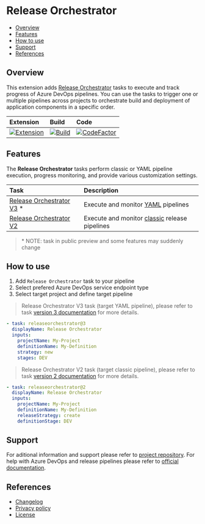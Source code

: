 # Release Orchestrator

- [Overview](#overview)
- [Features](#features)
- [How to use](#how-to-use)
- [Support](#support)
- [References](#references)

## Overview

This extension adds [Release Orchestrator](https://marketplace.visualstudio.com/items?itemName=dmitryserbin.release-orchestrator) tasks to execute and track progress of Azure DevOps pipelines. You can use the tasks to trigger one or multiple pipelines across projects to orchestrate build and deployment of application components in a specific order.

Extension | Build | Code
:---------|:------|:----
[![Extension](https://vsmarketplacebadges.dev/version/dmitryserbin.release-orchestrator.svg)](https://marketplace.visualstudio.com/items?itemName=dmitryserbin.release-orchestrator) | [![Build](https://dev.azure.com/dmitryserbin/Orchestrator/_apis/build/status/Orchestrator-release)](https://dev.azure.com/dmitryserbin/Orchestrator/_build/latest?definitionId=6) | [![CodeFactor](https://www.codefactor.io/repository/github/dmitryserbin/azdev-release-orchestrator/badge)](https://www.codefactor.io/repository/github/dmitryserbin/azdev-release-orchestrator)

## Features

The **Release Orchestrator** tasks perform classic or YAML pipeline execution, progress monitoring, and provide various customization settings.

Task | Description
:-------|:-----------
[Release Orchestrator V3](Docs/OrchestratorV3.md) * | Execute and monitor [YAML](https://docs.microsoft.com/en-us/azure/devops/pipelines/get-started/pipelines-get-started) pipelines
[Release Orchestrator V2](Docs/OrchestratorV2.md) | Execute and monitor [classic](https://docs.microsoft.com/en-us/azure/devops/pipelines/release) release pipelines

> \* NOTE: task in public preview and some features may suddenly change

## How to use

1. Add `Release Orchestrator` task to your pipeline
2. Select prefered Azure DevOps service endpoint type
3. Select target project and define target pipeline

> Release Orchestrator V3 task (target YAML pipeline), please refer to task [version 3 documentation](Docs/OrchestratorV3.md) for more details.

```yaml
- task: releaseorchestrator@3
  displayName: Release Orchestrator
  inputs:
    projectName: My-Project
    definitionName: My-Definition
    strategy: new
    stages: DEV
```

> Release Orchestrator V2 task (target classic pipeline), please refer to task [version 2 documentation](Docs/OrchestratorV2.md) for more details.

```yaml
- task: releaseorchestrator@2
  displayName: Release Orchestrator
  inputs:
    projectName: My-Project
    definitionName: My-Definition
    releaseStrategy: create
    definitionStage: DEV
```

## Support

For aditional information and support please refer to [project repository](https://github.com/dmitryserbin/azdev-release-orchestrator). For help with Azure DevOps and release pipelines please refer to [official documentation](https://docs.microsoft.com/en-us/azure/devops).

## References

- [Changelog](CHANGELOG.md)
- [Privacy policy](PRIVACY.md)
- [License](LICENSE)
